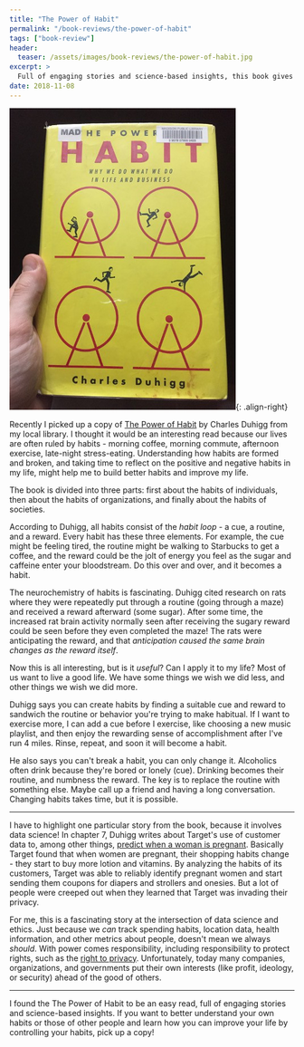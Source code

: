 ```yaml
---
title: "The Power of Habit"
permalink: "/book-reviews/the-power-of-habit"
tags: ["book-review"]
header:
  teaser: /assets/images/book-reviews/the-power-of-habit.jpg
excerpt: >
  Full of engaging stories and science-based insights, this book gives insight into your own and others' habits - why we form them and how to change them.
date: 2018-11-08
---
```


![The Power of Habit](../assets/images/book-reviews/the-power-of-habit.jpg){: .align-right}

Recently I picked up a copy of [The Power of Habit](https://amzn.to/2DukPzU) by Charles Duhigg from my local library. I thought it would be an interesting read  because our lives are often ruled by habits - morning coffee, morning commute, afternoon exercise, late-night stress-eating. Understanding how habits are formed and broken, and taking time to reflect on the positive and negative habits in my life, might help me to build better habits and improve my life.

The book is divided into three parts: first about the habits of individuals, then about the habits of organizations, and finally about the habits of societies.

According to Duhigg, all habits consist of the *habit loop* - a cue, a routine, and a reward. Every habit has these three elements. For example, the cue might be feeling tired, the routine might be walking to Starbucks to get a coffee, and the reward could be the jolt of energy you feel as the sugar and caffeine enter your bloodstream. Do this over and over, and it becomes a habit.

The neurochemistry of habits is fascinating. Duhigg cited research on rats where they were repeatedly put through a routine (going through a maze) and received a reward afterward (some sugar). After some time, the increased rat brain activity normally seen after receiving the sugary reward could be seen before they even completed the maze! The rats were anticipating the reward, and that *anticipation caused the same brain changes as the reward itself*.

Now this is all interesting, but is it *useful*? Can I apply it to my life? Most of us want to live a good life. We have some things we wish we did less, and other things we wish we did more.

Duhigg says you can create habits by finding a suitable cue and reward to sandwich the routine or behavior you're trying to make habitual. If I want to exercise more, I can add a cue before I exercise, like choosing a new music playlist, and then enjoy the rewarding sense of accomplishment after I've run 4 miles. Rinse, repeat, and soon it will become a habit.

He also says you can't break a habit, you can only change it. Alcoholics often drink because they're bored or lonely (cue). Drinking becomes their routine, and numbness the reward. The key is to replace the routine with something else. Maybe call up a friend and having a long conversation. Changing habits takes time, but it is possible.

---

I have to highlight one particular story from the book, because it involves data science! In chapter 7, Duhigg writes about Target's use of customer data to, among other things, [predict when a woman is pregnant](https://www.forbes.com/sites/kashmirhill/2012/02/16/how-target-figured-out-a-teen-girl-was-pregnant-before-her-father-did/#328d2fac6668). Basically Target found that when women are pregnant, their shopping habits change - they start to buy more lotion and vitamins. By analyzing the habits of its customers, Target was able to reliably identify pregnant women and start sending them coupons for diapers and strollers and onesies. But a lot of people were creeped out when they learned that Target was invading their privacy.

For me, this is a fascinating story at the intersection of data science and ethics. Just because we *can* track spending habits, location data, health information, and other metrics about people, doesn't mean we always *should*. With power comes responsibility, including responsibility to protect rights, such as the [right to privacy](https://en.wikipedia.org/wiki/Right_to_privacy). Unfortunately, today many companies, organizations, and governments put their own interests (like profit, ideology, or security) ahead of the good of others.

---

I found the The Power of Habit to be an easy read, full of engaging stories and science-based insights. If you want to better understand your own habits or those of other people and learn how you can improve your life by controlling your habits, pick up a copy!
